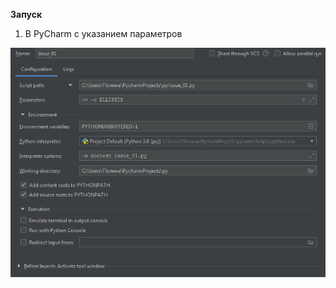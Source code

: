 **Запуск**  
1. В PyCharm с указанием параметров  

![Иллюстрация к проекту](https://github.com/polinanov/python_homework/blob/master/lab3_test/issue-01/src/interpr.PNG)
